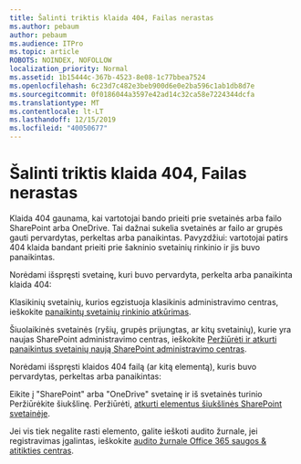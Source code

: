 ```yaml
---
title: Šalinti triktis klaida 404, Failas nerastas
ms.author: pebaum
author: pebaum
ms.audience: ITPro
ms.topic: article
ROBOTS: NOINDEX, NOFOLLOW
localization_priority: Normal
ms.assetid: 1b15444c-367b-4523-8e08-1c77bbea7524
ms.openlocfilehash: 6c23d7c482e3beb900d6e0e2ba596c1ab1db8d7e
ms.sourcegitcommit: 0f0186044a3597e42ad14c32ca58e7224344dcfa
ms.translationtype: MT
ms.contentlocale: lt-LT
ms.lasthandoff: 12/15/2019
ms.locfileid: "40050677"
---
```

# <a name="troubleshoot-error-404-file-not-found"></a>Šalinti triktis klaida 404, Failas nerastas

Klaida 404 gaunama, kai vartotojai bando prieiti prie svetainės arba failo SharePoint arba OneDrive. Tai dažnai sukelia svetainės ar failo ar grupės gauti pervardytas, perkeltas arba panaikintas. Pavyzdžiui: vartotojai patirs 404 klaida bandant prieiti prie šakninio svetainių rinkinio ir jis buvo panaikintas.

Norėdami išspręsti svetainę, kuri buvo pervardyta, perkelta arba panaikinta klaida 404:

Klasikinių svetainių, kurios egzistuoja klasikinis administravimo centras, ieškokite [panaikintų svetainių rinkinio atkūrimas](https://docs.microsoft.com/sharepoint/restore-deleted-site-collection).


Šiuolaikinės svetainės (ryšių, grupės prijungtas, ar kitų svetainių), kurie yra naujas SharePoint administravimo centras, ieškokite [Peržiūrėti ir atkurti panaikintus svetainių naują SharePoint administravimo centras](https://docs.microsoft.com/sharepoint/restore-deleted-site-collection).

Norėdami išspręsti klaidos 404 failą (ar kitą elementą), kuris buvo pervardytas, perkeltas arba panaikintas:

Eikite į "SharePoint" arba "OneDrive" svetainę ir iš svetainės turinio Peržiūrėkite šiukšlinę. Peržiūrėti, [atkurti elementus šiukšlinės SharePoint svetainėje](https://support.office.com/article/Restore-items-in-the-Recycle-Bin-of-a-SharePoint-site-6df466b6-55f2-4898-8d6e-c0dff851a0be#ID0EAADAAA=Online).

Jei vis tiek negalite rasti elemento, galite ieškoti audito žurnale, jei registravimas įgalintas, ieškokite [audito žurnale Office 365 saugos & atitikties centras](https://docs.microsoft.com/office365/securitycompliance/search-the-audit-log-in-security-and-compliance?redirectSourcePath=%252fclient%252fsearch-the-audit-log-in-the-office-365-security-compliance-center-0d4d0f35-390b-4518-800e-0c7ec95e946c).
